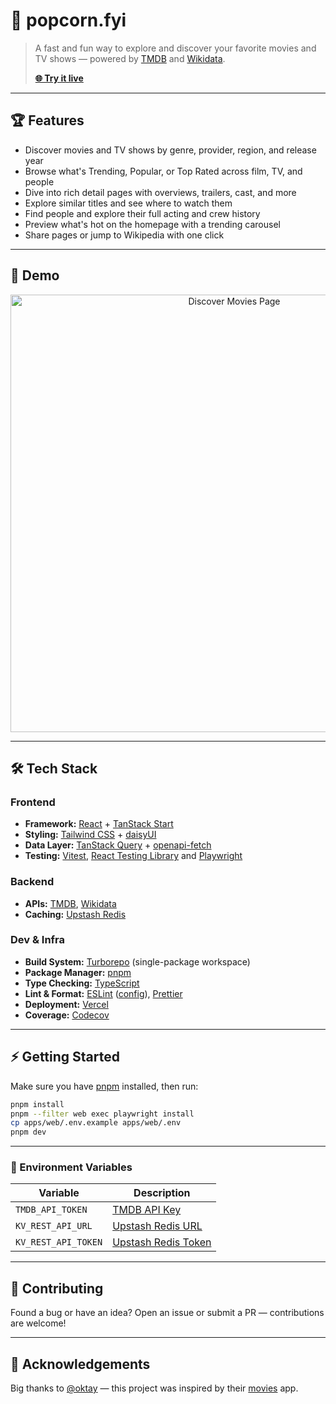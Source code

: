 # 🍿 popcorn.fyi

> A fast and fun way to explore and discover your favorite movies and TV shows — powered by [TMDB](https://developer.themoviedb.org) and [Wikidata](https://www.wikidata.org/).
>
> **[🌐 Try it live](https://popcorn.fyi)**

---

## 🏆 Features

- Discover movies and TV shows by genre, provider, region, and release year
- Browse what's Trending, Popular, or Top Rated across film, TV, and people
- Dive into rich detail pages with overviews, trailers, cast, and more
- Explore similar titles and see where to watch them
- Find people and explore their full acting and crew history
- Preview what's hot on the homepage with a trending carousel
- Share pages or jump to Wikipedia with one click

---

## 🎥 Demo

<p align="center">
  <img src="./assets/discover-movies.png" alt="Discover Movies Page" width="700"/>
</p>

---

## 🛠 Tech Stack

### **Frontend**

- **Framework:** [React](https://react.dev) + [TanStack Start](https://tanstack.com/router/latest/docs/framework/react/start/overview)
- **Styling:** [Tailwind CSS](https://tailwindcss.com) + [daisyUI](https://daisyui.com)
- **Data Layer:** [TanStack Query](https://tanstack.com/query/latest) + [openapi-fetch](https://www.npmjs.com/package/openapi-fetch)
- **Testing:** [Vitest](https://vitest.dev), [React Testing Library](https://testing-library.com) and [Playwright](https://playwright.dev)

### **Backend**

- **APIs:** [TMDB](https://developer.themoviedb.org/reference/intro/getting-started), [Wikidata](https://www.wikidata.org/w/api.php)
- **Caching:** [Upstash Redis](https://upstash.com)

### **Dev & Infra**

- **Build System:** [Turborepo](https://turbo.build/repo) (single-package workspace)
- **Package Manager:** [pnpm](https://pnpm.io)
- **Type Checking:** [TypeScript](https://www.typescriptlang.org)
- **Lint & Format:** [ESLint](https://eslint.org) ([config](https://github.com/jimmy-guzman/eslint-config)), [Prettier](https://prettier.io)
- **Deployment:** [Vercel](https://vercel.com)
- **Coverage:** [Codecov](https://about.codecov.io)

---

## ⚡ Getting Started

Make sure you have [pnpm](https://pnpm.io) installed, then run:

```bash
pnpm install
pnpm --filter web exec playwright install
cp apps/web/.env.example apps/web/.env
pnpm dev
```

---

### 🔐 Environment Variables

| Variable            | Description                                             |
| ------------------- | ------------------------------------------------------- |
| `TMDB_API_TOKEN`    | [TMDB API Key](https://www.themoviedb.org/settings/api) |
| `KV_REST_API_URL`   | [Upstash Redis URL](https://upstash.com/docs/redis)     |
| `KV_REST_API_TOKEN` | [Upstash Redis Token](https://upstash.com/docs/redis)   |

---

## 💪 Contributing

Found a bug or have an idea? Open an issue or submit a PR — contributions are welcome!

---

## 🙌 Acknowledgements

Big thanks to [@oktay](https://github.com/oktay) — this project was inspired by their [movies](https://github.com/oktay/movies) app.
